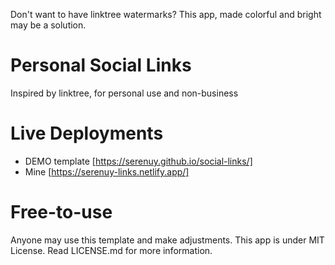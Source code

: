 Don't want to have linktree watermarks? This app, made colorful and bright may be a solution.

# Personal Social Links
Inspired by linktree, for personal use and non-business

# Live Deployments
- DEMO template [https://serenuy.github.io/social-links/]
- Mine [https://serenuy-links.netlify.app/]

# Free-to-use
Anyone may use this template and make adjustments. This app is under MIT License. Read LICENSE.md for more information.
